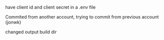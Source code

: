 have client id and client secret in a .env file

Commited from another account, trying to commit from previous account (jonwk)

changed output build dir
